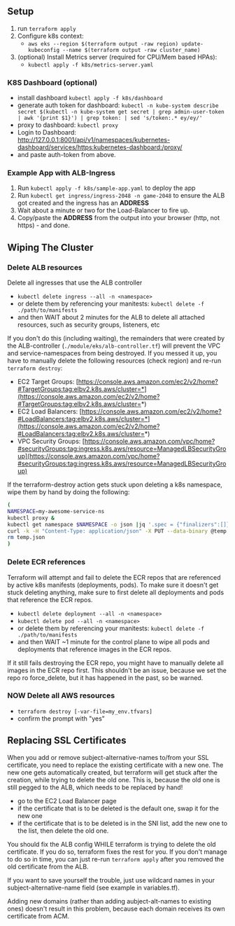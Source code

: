 ## Setup

1. run `terraform apply`
2. Configure k8s context:
    - `aws eks --region $(terraform output -raw region) update-kubeconfig --name $(terraform output -raw cluster_name)`
3. (optional) Install Metrics server (required for CPU/Mem based HPAs):
    - `kubectl apply -f k8s/metrics-server.yaml`

### K8S Dashboard (optional)

- install dashboard `kubectl apply -f k8s/dashboard`
- generate auth token for
  dashboard: `kubectl -n kube-system describe secret $(kubectl -n kube-system get secret | grep admin-user-token | awk '{print $1}') | grep token: | sed 's/token:.* ey/ey/'`
- proxy to dashboard: `kubectl proxy`
- Login to
  Dashboard: http://127.0.0.1:8001/api/v1/namespaces/kubernetes-dashboard/services/https:kubernetes-dashboard:/proxy/
- and paste auth-token from above.

### Example App with ALB-Ingress

1. Run `kubectl apply -f k8s/sample-app.yaml` to deploy the app
2. Run `kubectl get ingress/ingress-2048 -n game-2048` to ensure the ALB got created and the ingress has an **ADDRESS**
3. Wait about a minute or two for the Load-Balancer to fire up.
4. Copy/paste the **ADDRESS** from the output into your browser (http, not https) - and done.

## Wiping The Cluster

### Delete ALB resources

Delete all ingresses that use the ALB controller

- `kubectl delete ingress --all -n <namespace>`
- or delete them by referencing your manitests: `kubectl delete -f ./path/to/manifests`
- and then WAIT about 2 minutes for the ALB to delete all attached resources, such as security groups, listeners, etc

If you don't do this (including waiting), the remainders that were created by the ALB-controller
(`./module/eks/alb-controller.tf`) will prevent the VPC and service-namespaces from being destroyed. If you messed it
up, you have to manually delete the following resources (check region) and re-run `terraform destroy`:

- EC2 Target
  Groups: [https://console.aws.amazon.com/ec2/v2/home?#TargetGroups:tag:elbv2.k8s.aws/cluster=*](https://console.aws.amazon.com/ec2/v2/home?#TargetGroups:tag:elbv2.k8s.aws/cluster=*)
- EC2 Load
  Balancers: [https://console.aws.amazon.com/ec2/v2/home?#LoadBalancers:tag:elbv2.k8s.aws/cluster=*](https://console.aws.amazon.com/ec2/v2/home?#LoadBalancers:tag:elbv2.k8s.aws/cluster=*)
- VPC Security
  Groups: [https://console.aws.amazon.com/vpc/home?#securityGroups:tag:ingress.k8s.aws/resource=ManagedLBSecurityGroup](https://console.aws.amazon.com/vpc/home?#securityGroups:tag:ingress.k8s.aws/resource=ManagedLBSecurityGroup)

If the terraform-destroy action gets stuck upon deleting a k8s namespace, wipe them by hand by doing the following:

```sh
(
NAMESPACE=my-awesome-service-ns
kubectl proxy &
kubectl get namespace $NAMESPACE -o json |jq '.spec = {"finalizers":[]}' >temp.json
curl -k -H "Content-Type: application/json" -X PUT --data-binary @temp.json 127.0.0.1:8001/api/v1/namespaces/$NAMESPACE/finalize
rm temp.json
)
```

### Delete ECR references

Terraform will attempt and fail to delete the ECR repos that are referenced by active k8s manifests (deployments, pods).
To make sure it doesn't get stuck deleting anything, make sure to first delete all deployments and pods that reference
the ECR repos.

- `kubectl delete deployment --all -n <namespace>`
- `kubectl delete pod --all -n <namespace>`
- or delete them by referencing your manitests: `kubectl delete -f ./path/to/manifests`
- and then WAIT ~1 minute for the control plane to wipe all pods and deployments that reference images in the ECR repos.

If it still fails destroying the ECR repo, you might have to manually delete all images in the ECR repo first. This
shouldn't be an issue, because we set the repo ro force_delete, but it has happened in the past, so be warned.

### NOW Delete all AWS resources

- `terraform destroy [-var-file=my_env.tfvars]`
- confirm the prompt with "yes"

## Replacing SSL Certificates

When you add or remove subject-alternative-names to/from your SSL certificate, you need to replace the existing
certificate with a new one. The new one gets automatically created, but terraform will get stuck after the creation,
while trying to delete the old one. This is, because the old one is still pegged to the ALB, which needs to be replaced
by hand!

- go to the EC2 Load Balancer page
- if the certificate that is to be deleted is the default one, swap it for the new one
- if the certificate that is to be deleted is in the SNI list, add the new one to the list, then delete the old one.

You should fix the ALB config WHILE terraform is trying to delete the old certificate. If you do so, terraform fixes the
rest for you. If you don't manage to do so in time, you can just re-run `terraform apply` after you removed the old
certificate from the ALB.

If you want to save yourself the trouble, just use wildcard names in your subject-alternative-name field
(see example in variables.tf).

Adding new domains (rather than adding aubject-alt-names to existing ones) doesn't result in this problem, because each
domain receives its own certificate from ACM.

